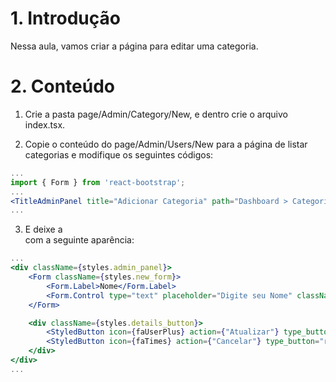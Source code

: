 # 1. Introdução

Nessa aula, vamos criar a página para editar uma categoria.

# 2. Conteúdo

1. Crie a pasta page/Admin/Category/New, e dentro crie o arquivo index.tsx.

2. Copie o conteúdo do page/Admin/Users/New para a página de listar categorias e modifique os seguintes códigos:

```jsx
...
import { Form } from 'react-bootstrap';
...
<TitleAdminPanel title="Adicionar Categoria" path="Dashboard > Categorias > Adicionar Categoria" />
...
```

3. E deixe a <div className={styles.admin_panel}> com a seguinte aparência:

```jsx
...
<div className={styles.admin_panel}>
    <Form className={styles.new_form}>
        <Form.Label>Nome</Form.Label>
        <Form.Control type="text" placeholder="Digite seu Nome" className={styles.secundary_input} />
    </Form>

    <div className={styles.details_button}>
        <StyledButton icon={faUserPlus} action={"Atualizar"} type_button="blue" />
        <StyledButton icon={faTimes} action={"Cancelar"} type_button="red" />
    </div>
</div>
...
```